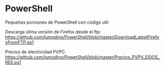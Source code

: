 # PowerShell
Pequeñas porciones de PowerShell con código util

Descarga úlima versión de Firefox desde el ftp: https://github.com/lumodino/PowerShell/blob/master/DownloadLatestFirefoxFromFTP.ps1

Precios de electricidad PVPC: https://github.com/lumodino/PowerShell/blob/master/Precios_PVPV_ESIOS_REE.ps1
